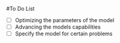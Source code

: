 #To Do List

*[ ] Optimizing the parameters of the model
*[ ] Advancing the models capabilities
*[ ] Specify the model for certain problems
